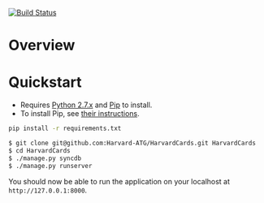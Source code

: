 [![Build Status](https://travis-ci.org/Harvard-ATG/HarvardCards.png?branch=master)](https://travis-ci.org/Harvard-ATG/HarvardCards)

# Overview



# Quickstart

- Requires [Python 2.7.x](http://python.org/download/releases/) and [Pip](http://www.pip-installer.org/) to install. 
- To install Pip, see [their instructions](http://www.pip-installer.org/en/latest/installing.html).

```sh
pip install -r requirements.txt
```

```sh
$ git clone git@github.com:Harvard-ATG/HarvardCards.git HarvardCards
$ cd HarvardCards
$ ./manage.py syncdb
$ ./manage.py runserver
```
You should now be able to run the application on your localhost at ```http://127.0.0.1:8000```. 
